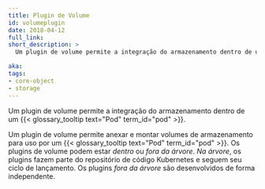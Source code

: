 ```yaml
---
title: Plugin de Volume
id: volumeplugin
date: 2018-04-12
full_link: 
short_description: >
  Um plugin de volume permite a integração do armazenamento dentro de um Pod.

aka: 
tags:
- core-object
- storage
---
```

 Um plugin de volume permite a integração do armazenamento dentro de um {{< glossary_tooltip text="Pod" term_id="pod" >}}.

<!--more--> 

Um plugin de volume permite anexar e montar volumes de armazenamento para uso por um {{< glossary_tooltip text="Pod" term_id="pod" >}}. Os plugins de volume podem estar _dentro_ ou _fora da árvore_. _Na árvore_, os plugins fazem parte do repositório de código Kubernetes e seguem seu ciclo de lançamento. Os plugins _fora da árvore_ são desenvolvidos de forma independente.